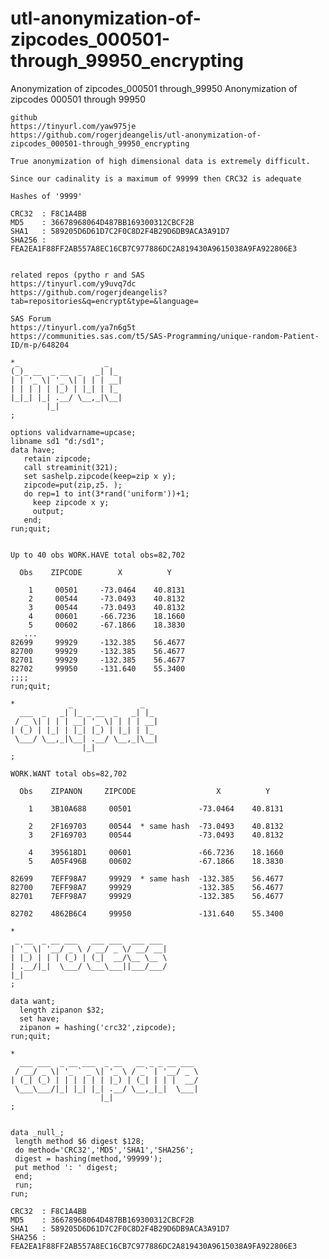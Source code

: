 # utl-anonymization-of-zipcodes_000501-through_99950_encrypting
Anonymization of zipcodes_000501 through_99950 
    Anonymization of zipcodes 000501 through 99950                                                           
                                                                                                             
    github                                                                                                   
    https://tinyurl.com/yaw975je                                                                             
    https://github.com/rogerjdeangelis/utl-anonymization-of-zipcodes_000501-through_99950_encrypting         
                                                                                                             
    True anonymization of high dimensional data is extremely difficult.                                      
                                                                                                             
    Since our cadinality is a maximum of 99999 then CRC32 is adequate                                        
                                                                                                             
    Hashes of '9999'                                                                                         
                                                                                                             
    CRC32  : F8C1A4BB                                                                                        
    MD5    : 36678968064D487BB169300312CBCF2B                                                                
    SHA1   : 589205D6D61D7C2F0C8D2F4B29D6DB9ACA3A91D7                                                        
    SHA256 : FEA2EA1F88FF2AB557A8EC16CB7C977886DC2A819430A9615038A9FA922806E3                                
                                                                                                             
                                                                                                             
    related repos (pytho r and SAS                                                                           
    https://tinyurl.com/y9uvq7dc                                                                             
    https://github.com/rogerjdeangelis?tab=repositories&q=encrypt&type=&language=                            
                                                                                                             
    SAS Forum                                                                                                
    https://tinyurl.com/ya7n6g5t                                                                             
    https://communities.sas.com/t5/SAS-Programming/unique-random-Patient-ID/m-p/648204                       
                                                                                                             
    *_                   _                                                                                   
    (_)_ __  _ __  _   _| |_                                                                                 
    | | '_ \| '_ \| | | | __|                                                                                
    | | | | | |_) | |_| | |_                                                                                 
    |_|_| |_| .__/ \__,_|\__|                                                                                
            |_|                                                                                              
    ;                                                                                                        
                                                                                                             
    options validvarname=upcase;                                                                             
    libname sd1 "d:/sd1";                                                                                    
    data have;                                                                                               
       retain zipcode;                                                                                       
       call streaminit(321);                                                                                 
       set sashelp.zipcode(keep=zip x y);                                                                    
       zipcode=put(zip,z5. );                                                                                
       do rep=1 to int(3*rand('uniform'))+1;                                                                 
         keep zipcode x y;                                                                                   
         output;                                                                                             
       end;                                                                                                  
    run;quit;                                                                                                
                                                                                                             
                                                                                                             
    Up to 40 obs WORK.HAVE total obs=82,702                                                                  
                                                                                                             
      Obs    ZIPCODE        X          Y                                                                     
                                                                                                             
        1     00501     -73.0464    40.8131                                                                  
        2     00544     -73.0493    40.8132                                                                  
        3     00544     -73.0493    40.8132                                                                  
        4     00601     -66.7236    18.1660                                                                  
        5     00602     -67.1866    18.3830                                                                  
       ...                                                                                                   
    82699     99929     -132.385    56.4677                                                                  
    82700     99929     -132.385    56.4677                                                                  
    82701     99929     -132.385    56.4677                                                                  
    82702     99950     -131.640    55.3400                                                                  
    ;;;;                                                                                                     
    run;quit;                                                                                                
                                                                                                             
    *            _               _                                                                           
      ___  _   _| |_ _ __  _   _| |_                                                                         
     / _ \| | | | __| '_ \| | | | __|                                                                        
    | (_) | |_| | |_| |_) | |_| | |_                                                                         
     \___/ \__,_|\__| .__/ \__,_|\__|                                                                        
                    |_|                                                                                      
    ;                                                                                                        
                                                                                                             
    WORK.WANT total obs=82,702                                                                               
                                                                                                             
      Obs    ZIPANON     ZIPCODE                  X          Y                                               
                                                                                                             
        1    3B10A688     00501               -73.0464    40.8131                                            
                                                                                                             
        2    2F169703     00544  * same hash  -73.0493    40.8132                                            
        3    2F169703     00544               -73.0493    40.8132                                            
                                                                                                             
        4    395618D1     00601               -66.7236    18.1660                                            
        5    A05F496B     00602               -67.1866    18.3830                                            
                                                                                                             
    82699    7EFF98A7     99929  * same hash  -132.385    56.4677                                            
    82700    7EFF98A7     99929               -132.385    56.4677                                            
    82701    7EFF98A7     99929               -132.385    56.4677                                            
                                                                                                             
    82702    4862B6C4     99950               -131.640    55.3400                                            
                                                                                                             
    *                                                                                                        
     _ __  _ __ ___   ___ ___  ___ ___                                                                       
    | '_ \| '__/ _ \ / __/ _ \/ __/ __|                                                                      
    | |_) | | | (_) | (_|  __/\__ \__ \                                                                      
    | .__/|_|  \___/ \___\___||___/___/                                                                      
    |_|                                                                                                      
    ;                                                                                                        
                                                                                                             
    data want;                                                                                               
      length zipanon $32;                                                                                    
      set have;                                                                                              
      zipanon = hashing('crc32',zipcode);                                                                    
    run;quit;                                                                                                
                                                                                                             
    *                                                                                                        
      ___ ___  _ __ ___  _ __   __ _ _ __ ___                                                                
     / __/ _ \| '_ ` _ \| '_ \ / _` | '__/ _ \                                                               
    | (_| (_) | | | | | | |_) | (_| | | |  __/                                                               
     \___\___/|_| |_| |_| .__/ \__,_|_|  \___|                                                               
                        |_|                                                                                  
    ;                                                                                                        
                                                                                                             
                                                                                                             
    data _null_;                                                                                             
     length method $6 digest $128;                                                                           
     do method='CRC32','MD5','SHA1','SHA256';                                                                
     digest = hashing(method,'99999');                                                                       
     put method ': ' digest;                                                                                 
     end;                                                                                                    
     run;                                                                                                    
    run;                                                                                                     
                                                                                                             
    CRC32  : F8C1A4BB                                                                                        
    MD5    : 36678968064D487BB169300312CBCF2B                                                                
    SHA1   : 589205D6D61D7C2F0C8D2F4B29D6DB9ACA3A91D7                                                        
    SHA256 : FEA2EA1F88FF2AB557A8EC16CB7C977886DC2A819430A9615038A9FA922806E3                                
                                                                                                             
                                                                                                             
